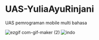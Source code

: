 # UAS-YuliaAyuRinjani
UAS pemrograman mobile multi bahasa



![ezgif com-gif-maker (2)](https://user-images.githubusercontent.com/95527943/149609245-4d1d1e2c-59e9-4905-b7b0-fd9116b7e813.gif)
![indo](https://user-images.githubusercontent.com/95527943/149609341-dee6d234-4a4c-4c58-9290-b3dd6925016b.gif)

